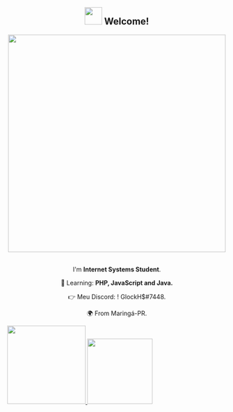 <span align="center">

## <img src="https://i.imgur.com/0hdZ65D.gif" width="40px"> Welcome!</h2>

</span>

<div align="center">

<img src="https://www.mygo.ge/uploads/blog/1584023795.jpg" width="500px" />

</div>

<br>
<p align="center">
  I'm <strong>Internet Systems Student</strong>.<br />

<p align="center">
  🚀  Learning: <strong>PHP, JavaScript and Java.</strong>
</p>

<p align="center">
  👉 Meu Discord: ! GlockH$#7448.</strong>
</p>

<p align="center">
  🌍 From Maringá-PR.</strong>
</p>

 <div>
  <a href="https://github.com/eubrunodev">
  <img height="180em" src="https://github-readme-stats.vercel.app/api?username=eubrunodev&show_icons=true&theme=tokyonight&include_all_commits=true&count_private=true"/>
     <img height="150em" src="https://github-readme-stats.vercel.app/api/top-langs/?username=eubrunodev&layout=compact&langs_count=7&theme=tokyonight"/>
</div>
